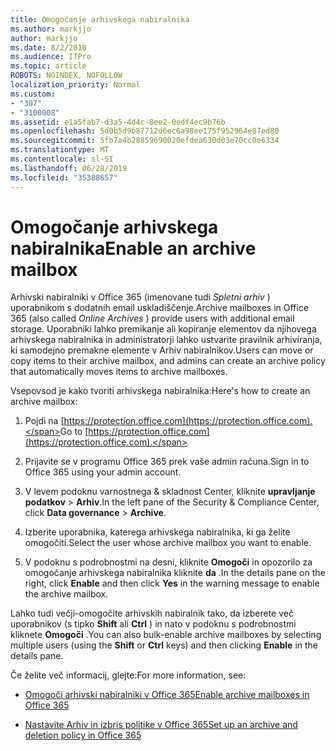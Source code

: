```yaml
---
title: Omogočanje arhivskega nabiralnika
ms.author: markjjo
author: markjjo
ms.date: 8/2/2018
ms.audience: ITPro
ms.topic: article
ROBOTS: NOINDEX, NOFOLLOW
localization_priority: Normal
ms.custom:
- "307"
- "3100008"
ms.assetid: e1a5fab7-d3a5-4d4c-8ee2-0edf4ec9b76b
ms.openlocfilehash: 5d0b5d9b87712d6ec6a98ee175f952964e87ed80
ms.sourcegitcommit: 5fb7a4b28859690020efdea630d03e70cc0e6334
ms.translationtype: MT
ms.contentlocale: sl-SI
ms.lasthandoff: 06/28/2019
ms.locfileid: "35388657"
---
```

# <a name="enable-an-archive-mailbox"></a><span data-ttu-id="d456b-102">Omogočanje arhivskega nabiralnika</span><span class="sxs-lookup"><span data-stu-id="d456b-102">Enable an archive mailbox</span></span>

<span data-ttu-id="d456b-103">Arhivski nabiralniki v Office 365 (imenovane tudi *Spletni arhiv* ) uporabnikom s dodatnih email uskladiščenje.</span><span class="sxs-lookup"><span data-stu-id="d456b-103">Archive mailboxes in Office 365 (also called  *Online Archives*  ) provide users with additional email storage.</span></span> <span data-ttu-id="d456b-104">Uporabniki lahko premikanje ali kopiranje elementov da njihovega arhivskega nabiralnika in administratorji lahko ustvarite pravilnik arhiviranja, ki samodejno premakne elemente v Arhiv nabiralnikov.</span><span class="sxs-lookup"><span data-stu-id="d456b-104">Users can move or copy items to their archive mailbox, and admins can create an archive policy that automatically moves items to archive mailboxes.</span></span>
  
<span data-ttu-id="d456b-105">Vsepovsod je kako tvoriti arhivskega nabiralnika:</span><span class="sxs-lookup"><span data-stu-id="d456b-105">Here's how to create an archive mailbox:</span></span>
  
1. <span data-ttu-id="d456b-106">Pojdi na [https://protection.office.com](https://protection.office.com).</span><span class="sxs-lookup"><span data-stu-id="d456b-106">Go to [https://protection.office.com](https://protection.office.com).</span></span>

2. <span data-ttu-id="d456b-107">Prijavite se v programu Office 365 prek vaše admin računa.</span><span class="sxs-lookup"><span data-stu-id="d456b-107">Sign in to Office 365 using your admin account.</span></span>

3. <span data-ttu-id="d456b-108">V levem podoknu varnostnega &amp; skladnost Center, kliknite **upravljanje podatkov** \> **Arhiv**.</span><span class="sxs-lookup"><span data-stu-id="d456b-108">In the left pane of the Security &amp; Compliance Center, click **Data governance** \> **Archive**.</span></span>

4. <span data-ttu-id="d456b-109">Izberite uporabnika, katerega arhivskega nabiralnika, ki ga želite omogočiti.</span><span class="sxs-lookup"><span data-stu-id="d456b-109">Select the user whose archive mailbox you want to enable.</span></span>

5. <span data-ttu-id="d456b-110">V podoknu s podrobnostmi na desni, kliknite **Omogoči** in opozorilo za omogočanje arhivskega nabiralnika kliknite **da** .</span><span class="sxs-lookup"><span data-stu-id="d456b-110">In the details pane on the right, click **Enable** and then click **Yes** in the warning message to enable the archive mailbox.</span></span>

<span data-ttu-id="d456b-111">Lahko tudi večji-omogočite arhivskih nabiralnik tako, da izberete več uporabnikov (s tipko **Shift** ali **Ctrl** ) in nato v podoknu s podrobnostmi kliknete **Omogoči** .</span><span class="sxs-lookup"><span data-stu-id="d456b-111">You can also bulk-enable archive mailboxes by selecting multiple users (using the **Shift** or **Ctrl** keys) and then clicking **Enable** in the details pane.</span></span>
  
<span data-ttu-id="d456b-112">Če želite več informacij, glejte:</span><span class="sxs-lookup"><span data-stu-id="d456b-112">For more information, see:</span></span>
  
- [<span data-ttu-id="d456b-113">Omogoči arhivski nabiralniki v Office 365</span><span class="sxs-lookup"><span data-stu-id="d456b-113">Enable archive mailboxes in Office 365</span></span>](https://support.office.com/article/enable-archive-mailboxes-in-the-office-365-security-compliance-center-268a109e-7843-405b-bb3d-b9393b2342ce)

- [<span data-ttu-id="d456b-114">Nastavite Arhiv in izbris politike v Office 365</span><span class="sxs-lookup"><span data-stu-id="d456b-114">Set up an archive and deletion policy in Office 365</span></span>](https://support.office.com/article/Set-up-an-archive-and-deletion-policy-for-mailboxes-in-your-Office-365-organization-ec3587e4-7b4a-40fb-8fb8-8aa05aeae2ce)
